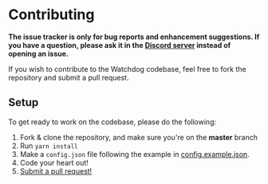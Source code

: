 # Contributing

**The issue tracker is only for bug reports and enhancement suggestions. If you have a question, please ask it in the [Discord server](https://discord.gg/KX9mHba3eA) instead of opening an issue.**

If you wish to contribute to the Watchdog codebase, feel free to fork the repository and submit a
pull request.

## Setup

To get ready to work on the codebase, please do the following:

1. Fork & clone the repository, and make sure you're on the **master** branch
2. Run `yarn install`
3. Make a `config.json` file following the example in [config.example.json](https://github.com/Codeize/Watchdog/blob/main/config.example.json).
4. Code your heart out!
5. [Submit a pull request!](https://github.com/Codeize/Watchdog/compare)
